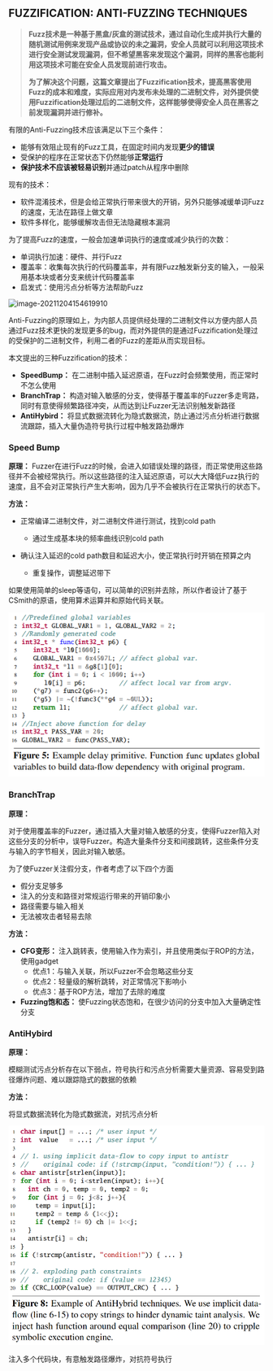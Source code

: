 ## FUZZIFICATION: ANTI-FUZZING TECHNIQUES

> **Fuzz技术是一种基于黑盒/灰盒的测试技术，通过自动化生成并执行大量的随机测试用例来发现产品或协议的未之漏洞，安全人员就可以利用这项技术进行安全测试发现漏洞，但不希望黑客来发现这个漏洞，同样的黑客也能利用这项技术可能在安全人员发现前进行攻击。**
>
> **为了解决这个问题，这篇文章提出了Fuzzification技术，提高黑客使用Fuzz的成本和难度，实际应用对内发布未处理的二进制文件，对外提供使用Fuzzification处理过后的二进制文件，这样能够使得安全人员在黑客之前发现漏洞并进行修补。**

有限的Anti-Fuzzing技术应该满足以下三个条件：

* 能够有效阻止现有的Fuzz工具，在固定时间内发现**更少的错误**
* 受保护的程序在正常状态下仍然能够**正常运行**
* **保护技术不应该被轻易识别**并通过patch从程序中删除

现有的技术：

* 软件混淆技术，但是会给正常执行带来很大的开销，另外只能够减缓单词Fuzz的速度，无法在路径上做文章
* 软件多样化，能够缓解攻击但无法隐藏根本漏洞

为了提高Fuzz的速度，一般会加速单词执行的速度或减少执行的次数：

* 单词执行加速：硬件、并行Fuzz
* 覆盖率：收集每次执行的代码覆盖率，并有限Fuzz触发新分支的输入，一般采用基本块或者分支来统计代码覆盖率
* 启发式：使用污点分析等方法帮助Fuzz

![image-20211204154619910](file://C:\Users\Mr.yao\AppData\Roaming\Typora\typora-user-images\image-20211204154619910.png?lastModify=1638605143)

Anti-Fuzzing的原理如上，为内部人员提供经处理的二进制文件以方便内部人员通过Fuzz技术更快的发现更多的bug，而对外提供的是通过Fuzzification处理过的受保护的二进制文件，利用二者的Fuzz的差距从而实现目标。

本文提出的三种Fuzzification的技术：

* **SpeedBump：** 在二进制中插入延迟原语，在Fuzz时会频繁使用，而正常时不怎么使用
* **BranchTrap：** 构造对输入敏感的分支，使得基于覆盖率的Fuzzer多走弯路，同时有意使得频繁路径冲突，从而达到让Fuzzer无法识别触发新路径
* **AntiHybird：** 将显式数据流转化为隐式数据流，防止通过污点分析进行数据流跟踪，插入大量伪造符号执行过程中触发路劲爆炸

### **Speed Bump**

**原理：** Fuzzer在进行Fuzz的时候，会进入如错误处理的路径，而正常使用这些路径并不会被经常执行。所以这些路径的注入延迟原语，可以大大降低Fuzz执行的速度，且不会对正常执行产生大影响，因为几乎不会被执行在正常执行的状态下。

**方法：**

- 正常编译二进制文件，对二进制文件进行测试，找到cold path

  - 通过生成基本块的频率曲线识别cold path
- 确认注入延迟的cold path数目和延迟大小，使正常执行时开销在预算之内

  - 重复操作，调整延迟带下

如果使用简单的sleep等语句，可以简单的识别并去除，所以作者设计了基于CSmith的原语，使用算术运算并和原始代码关联。

![image.png](./assets/image.png)

### BranchTrap

**原理：**

对于使用覆盖率的Fuzzer，通过插入大量对输入敏感的分支，使得Fuzzer陷入对这些分支的分析中，误导Fuzzer。构造大量条件分支和间接跳转，这些条件分支与输入的字节相关，因此对输入敏感。

为了使Fuzzer关注假分支，作者考虑了以下四个方面

- 假分支足够多
- 注入的分支和路径对常规运行带来的开销印象小
- 路径需要与输入相关
- 无法被攻击者轻易去除

**方法：**

- **CFG变形：** 注入跳转表，使用输入作为索引，并且使用类似于ROP的方法，使用gadget
  - 优点1：与输入关联，所以Fuzzer不会忽略这些分支
  - 优点2：轻量级的解析跳转，对正常情况下影响小
  - 优点3：基于ROP方法，增加了去除的难度
- **Fuzzing饱和态：** 使Fuzzing状态饱和，在很少访问的分支中加入大量确定性分支

### **AntiHybird**

**原理：**

模糊测试污点分析存在以下弱点，符号执行和污点分析需要大量资源、容易受到路径爆炸问题、难以跟踪隐式的数据的依赖

**方法：**

将显式数据流转化为隐式数据流，对抗污点分析

![image.png](./assets/1638606397930-image.png)

注入多个代码块，有意触发路径爆炸，对抗符号执行
